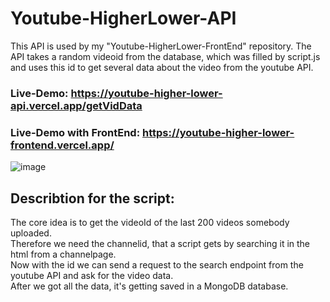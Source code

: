 # Youtube-HigherLower-API
  This API is used by my "Youtube-HigherLower-FrontEnd" repository. The API takes a random videoid from the database, which 
  was filled by script.js and uses this id to get several data about the video from the youtube API.

### Live-Demo: https://youtube-higher-lower-api.vercel.app/getVidData
### Live-Demo with FrontEnd: https://youtube-higher-lower-frontend.vercel.app/
![image](https://github.com/anddyyyy46/Youtube-HigherLower-API/assets/132681533/82ddb860-0b2d-499c-ae7d-b39b9db2f105)

  
## Describtion for the script:
  The core idea is to get the videoId of the last 200 videos somebody uploaded.<br>
  Therefore we need the channelid, that a script gets by searching it in the html from a channelpage.<br>
  Now with the id we can send a request to the search endpoint from the youtube API and ask for the video data.<br>
  After we got all the data, it's getting saved in a MongoDB database.
  
  


